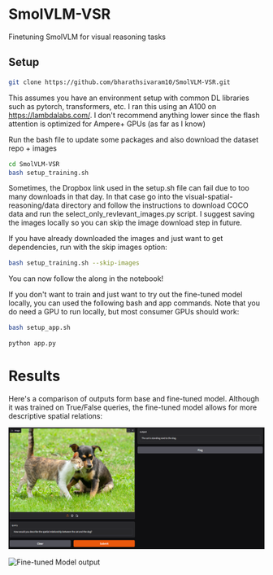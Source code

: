 # SmolVLM-VSR
Finetuning SmolVLM for visual reasoning tasks

## Setup
```bash 
git clone https://github.com/bharathsivaram10/SmolVLM-VSR.git
```

This assumes you have an environment setup with common DL libraries such as pytorch, transformers, etc.
I ran this using an A100 on https://lambdalabs.com/. I don't recommend anything lower since the flash attention is optimized for Ampere+ GPUs (as far as I know)

Run the bash file to update some packages and also download the dataset repo + images

```bash
cd SmolVLM-VSR
bash setup_training.sh
```

Sometimes, the Dropbox link used in the setup.sh file can fail due to too many downloads in that day. In that case go into the visual-spatial-reasoning/data directory
and follow the instructions to download COCO data and run the select_only_revlevant_images.py script. I suggest saving the images locally so you can skip the image download step in future.

If you have already downloaded the images and just want to get dependencies, run with the skip images option:

```bash
bash setup_training.sh --skip-images
```

You can now follow the along in the notebook!

If you don't want to train and just want to try out the fine-tuned model locally, you can used the following bash and app commands. Note that you do need a GPU to run locally, but most consumer GPUs should work:

```bash
bash setup_app.sh
```

```bash
python app.py
```

# Results

Here's a comparison of outputs form base and fine-tuned model. Although it was trained on True/False queries, the fine-tuned model allows for more descriptive spatial relations:

![Base Model output](assets/images/base_output.png "Base Model output")

![Fine-tuned Model output](assets/images/fine-tuned_output.png "Fine-tuned Model output")

